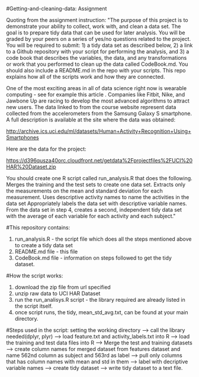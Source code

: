 #Getting-and-cleaning-data: Assignment

Quoting from the assignment instruction:
"The purpose of this project is to demonstrate your ability to collect, work with, and clean a data set. The goal is to prepare tidy data that can be used for later analysis. You will be graded by your peers on a series of yes/no questions related to the project. You will be required to submit: 1) a tidy data set as described below, 2) a link to a Github repository with your script for performing the analysis, and 3) a code book that describes the variables, the data, and any transformations or work that you performed to clean up the data called CodeBook.md. You should also include a README.md in the repo with your scripts. This repo explains how all of the scripts work and how they are connected.  

One of the most exciting areas in all of data science right now is wearable computing - see for example this article . Companies like Fitbit, Nike, and Jawbone Up are racing to develop the most advanced algorithms to attract new users. The data linked to from the course website represent data collected from the accelerometers from the Samsung Galaxy S smartphone. A full description is available at the site where the data was obtained: 

http://archive.ics.uci.edu/ml/datasets/Human+Activity+Recognition+Using+Smartphones 

Here are the data for the project: 

https://d396qusza40orc.cloudfront.net/getdata%2Fprojectfiles%2FUCI%20HAR%20Dataset.zip 

You should create one R script called run_analysis.R that does the following. 
Merges the training and the test sets to create one data set.
Extracts only the measurements on the mean and standard deviation for each measurement. 
Uses descriptive activity names to name the activities in the data set
Appropriately labels the data set with descriptive variable names. 
From the data set in step 4, creates a second, independent tidy data set with the average of each variable for each activity and each subject."

#This repository contains:

1. run_analysis.R - the script file which does all the steps mentioned above to create a tidy data set
2. README.md file - this file
3. CodeBook.md file - information on steps followed to get the tidy dataset.

#How the script works:
1. download the zip file from url specified
2. unzip raw data to UCI HAR Dataset 
3. run the run_analisys.R script - the library required are already listed in the script itself.
4. once script runs, the tidy, mean_std_avg.txt, can be found at your main directory.

#Steps used in the script:
setting the working directory --> call the library needed(dplyr, plyr) --> load feature.txt and activity_labels.txt into R
--> load the training and test data files into R --> Merge the test and training datasets --> create column names for merged dataset from features dataset and name 562nd column as subject and 563rd as label --> pull only columns that has column names with mean and std in them --> label with decriptive variable names --> create tidy dataset --> write tidy dataset to a text file.


